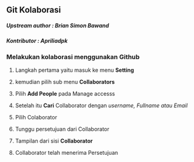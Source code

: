 ## Git Kolaborasi

##### Upstream author : **Brian Simon Bawand**

##### Kontributor : **Apriliadpk**

### Melakukan kolaborasi menggunakan Github

1. Langkah pertama yaitu masuk ke menu **Setting**

2. kemudian pilih sub menu **Collaborators**

3. Pilih **Add People** pada Manage accesss

4. Setelah itu **Cari** Collaborator dengan *username, Fullname atau Email*

5. Pilih Colaborator 

6. Tunggu persetujuan dari Collaborator

7. Tampilan dari sisi **Collaborator**

8. Collaborator telah menerima Persetujuan

